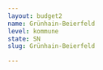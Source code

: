 ```yaml
---
layout: budget2
name: Grünhain-Beierfeld
level: kommune
state: SN
slug: Grünhain-Beierfeld

---
```



